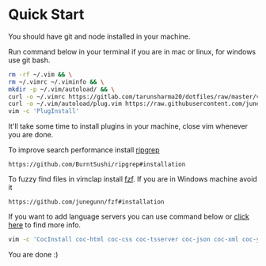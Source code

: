 # Quick Start
You should have git and node installed in your machine.

Run command below in your terminal if you are in mac or linux, for windows use git bash.
```sh
rm -rf ~/.vim && \
rm ~/.vimrc ~/.viminfo && \
mkdir -p ~/.vim/autoload/ && \
curl -o ~/.vimrc https://gitlab.com/tarunsharma20/dotfiles/raw/master/vim/.vimrc && \
curl -o ~/.vim/autoload/plug.vim https://raw.githubusercontent.com/junegunn/vim-plug/master/plug.vim && \
vim -c 'PlugInstall'
```
It'll take some time to install plugins in your machine, close vim whenever you are done.

To improve search performance install [ripgrep](https://github.com/BurntSushi/ripgrep)
```
https://github.com/BurntSushi/ripgrep#installation
```

To fuzzy find files in vimclap install [fzf](https://github.com/junegunn/fzf). If you are in Windows machine avoid it
```
https://github.com/junegunn/fzf#installation
```

If you want to add language servers you can use command below or [click here](https://github.com/neoclide/coc.nvim/wiki/Using-coc-extensions) to find more info.
```sh
vim -c 'CocInstall coc-html coc-css coc-tsserver coc-json coc-xml coc-yaml'
```

You are done :)